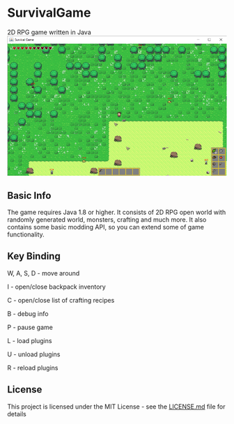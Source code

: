 # SurvivalGame

2D RPG game written in Java
![Showcase](showcase.png)

## Basic Info

The game requires Java 1.8 or higher. It consists of 2D RPG open world with randomly generated world, monsters,
crafting and much more. It also contains some basic modding API, so you can extend some of game functionality.

## Key Binding

W, A, S, D - move around

I - open/close backpack inventory

C - open/close list of crafting recipes

B - debug info

P - pause game

L - load plugins

U - unload plugins

R - reload plugins

## License

This project is licensed under the MIT License - see the [LICENSE.md](LICENSE.md) file for details




